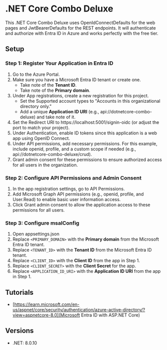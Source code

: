 # .NET Core Combo Deluxe

This .NET Core Combo Deluxe uses OpenIdConnectDefaults for the web pages and JwtBearerDefaults for the REST endpoints. It will authenticate and authorize with Entra ID in Azure and works perfectly with the free tier. 

## Setup

### Step 1: Register Your Application in Entra ID
1. Go to the Azure Portal.
1. Make sure you have a Microsoft Entra ID tenant or create one.
   * Take note of the **Tenant ID**.
   * Take note of the **Primary domain**.
1. Under App registrations, create a new registration for this project.
   * Set the Supported account types to "Accounts in this organizational directory only."
   * Add a unique **Application ID URI** (e.g., api://dotnetcore-combo-deluxe) and take note of it.
1. Set the Redirect URI to https://localhost:5001/signin-oidc (or adjust the port to match your project).
1. Under Authentication, enable ID tokens since this application is a web app using OpenID Connect.
1. Under API permissions, add necessary permissions. For this example, include openid, profile, and a custom scope if needed (e.g., api://dotnetcore-combo-deluxe/crud).
1. Grant admin consent for these permissions to ensure authorized access for all users in the organization.

### Step 2: Configure API Permissions and Admin Consent
1. In the app registration settings, go to API Permissions.
1. Add Microsoft Graph API permissions (e.g., openid, profile, and User.Read) to enable basic user information access.
1. Click Grant admin consent to allow the application access to these permissions for all users.

### Step 3: Configure msalConfig
1. Open appsettings.json
1. Replace ``<PRIMARY_DOMAIN>`` with the **Primary domain** from the Microsoft Entra ID tenant.
1. Replace ``<TENANT_ID>`` with the **Tenant ID** from the Microsoft Entra ID tenant.
1. Replace ``<CLIENT_ID>`` with the **Client ID** from the app in Step 1.
1. Replace ``<CLIENT_SECRET>`` with the **Client Secret** for the app.
1. Replace ``<APPLICATION_ID_URI>`` with the **Application ID URI** from the app in Step 1.

## Tutorials
* [https://learn.microsoft.com/en-us/aspnet/core/security/authentication/azure-active-directory/?view=aspnetcore-8.0](Microsoft Entra ID with ASP.NET Core)

## Versions
* .NET: 8.0.10
